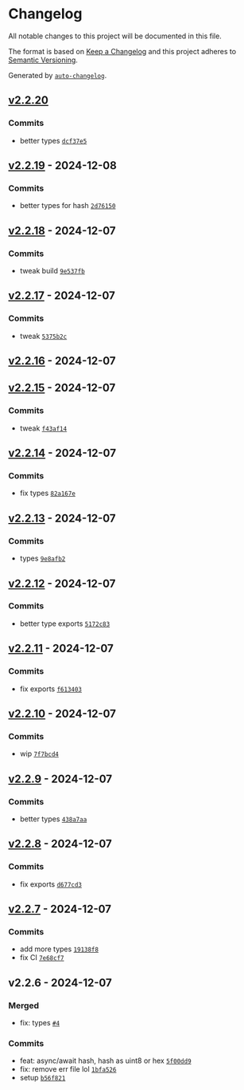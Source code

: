 # Changelog

All notable changes to this project will be documented in this file.

The format is based on [Keep a Changelog](https://keepachangelog.com/en/1.0.0/)
and this project adheres to [Semantic Versioning](https://semver.org/spec/v2.0.0.html).

Generated by [`auto-changelog`](https://github.com/CookPete/auto-changelog).

## [v2.2.20](https://github.com/substrate-system/uint8-util/compare/v2.2.19...v2.2.20)

### Commits

- better types [`dcf37e5`](https://github.com/substrate-system/uint8-util/commit/dcf37e5171d3e08d4b496d39ffb0eade64e133c4)

## [v2.2.19](https://github.com/substrate-system/uint8-util/compare/v2.2.18...v2.2.19) - 2024-12-08

### Commits

- better types for hash [`2d76150`](https://github.com/substrate-system/uint8-util/commit/2d76150cb5f9fe7c2249905479c121c813745fd0)

## [v2.2.18](https://github.com/substrate-system/uint8-util/compare/v2.2.17...v2.2.18) - 2024-12-07

### Commits

- tweak build [`9e537fb`](https://github.com/substrate-system/uint8-util/commit/9e537fb58ef8544187b2e27c66e0219401bb36d4)

## [v2.2.17](https://github.com/substrate-system/uint8-util/compare/v2.2.16...v2.2.17) - 2024-12-07

### Commits

- tweak [`5375b2c`](https://github.com/substrate-system/uint8-util/commit/5375b2c8eddbf5e79bd76a058d3cf7374dad8573)

## [v2.2.16](https://github.com/substrate-system/uint8-util/compare/v2.2.15...v2.2.16) - 2024-12-07

## [v2.2.15](https://github.com/substrate-system/uint8-util/compare/v2.2.14...v2.2.15) - 2024-12-07

### Commits

- tweak [`f43af14`](https://github.com/substrate-system/uint8-util/commit/f43af14ac1d15e85e1c0e08234db3ec7911b24e0)

## [v2.2.14](https://github.com/substrate-system/uint8-util/compare/v2.2.13...v2.2.14) - 2024-12-07

### Commits

- fix types [`82a167e`](https://github.com/substrate-system/uint8-util/commit/82a167e3d566ac4be91f16d48354071671125f01)

## [v2.2.13](https://github.com/substrate-system/uint8-util/compare/v2.2.12...v2.2.13) - 2024-12-07

### Commits

- types [`9e8afb2`](https://github.com/substrate-system/uint8-util/commit/9e8afb2919f07b09b25d3394c714448f61b4a48a)

## [v2.2.12](https://github.com/substrate-system/uint8-util/compare/v2.2.11...v2.2.12) - 2024-12-07

### Commits

- better type exports [`5172c83`](https://github.com/substrate-system/uint8-util/commit/5172c83c5155679dfbadb18c2f2ce6a99288981e)

## [v2.2.11](https://github.com/substrate-system/uint8-util/compare/v2.2.10...v2.2.11) - 2024-12-07

### Commits

- fix exports [`f613403`](https://github.com/substrate-system/uint8-util/commit/f6134034fdd796e37c841ff41a1a4a426367d4b1)

## [v2.2.10](https://github.com/substrate-system/uint8-util/compare/v2.2.9...v2.2.10) - 2024-12-07

### Commits

- wip [`7f7bcd4`](https://github.com/substrate-system/uint8-util/commit/7f7bcd4c9dd6cf47bf40cdc6d4d4cca46b85cc3c)

## [v2.2.9](https://github.com/substrate-system/uint8-util/compare/v2.2.8...v2.2.9) - 2024-12-07

### Commits

- better types [`438a7aa`](https://github.com/substrate-system/uint8-util/commit/438a7aa9b7563c84248d36e0c96f548514dbe398)

## [v2.2.8](https://github.com/substrate-system/uint8-util/compare/v2.2.7...v2.2.8) - 2024-12-07

### Commits

- fix exports [`d677cd3`](https://github.com/substrate-system/uint8-util/commit/d677cd3ae2393adbd7d41f4aeb6932b0de10fea9)

## [v2.2.7](https://github.com/substrate-system/uint8-util/compare/v2.2.6...v2.2.7) - 2024-12-07

### Commits

- add more types [`19138f8`](https://github.com/substrate-system/uint8-util/commit/19138f88c9c9be626c044c11efe427c2d5c2455b)
- fix CI [`7e68cf7`](https://github.com/substrate-system/uint8-util/commit/7e68cf77a204ed382657ce872c95a6e9f0174975)

## v2.2.6 - 2024-12-07

### Merged

- fix: types [`#4`](https://github.com/substrate-system/uint8-util/pull/4)

### Commits

- feat: async/await hash, hash as uint8 or hex [`5f00dd9`](https://github.com/substrate-system/uint8-util/commit/5f00dd941cfdc66a3bee5953b21cf8da59f87dcd)
- fix: remove err file lol [`1bfa526`](https://github.com/substrate-system/uint8-util/commit/1bfa526de96eeca6c04002d3dc57c5c0eb1d0b76)
- setup [`b56f821`](https://github.com/substrate-system/uint8-util/commit/b56f8219e8149d184f03c4d916b6fdb8876379b6)
